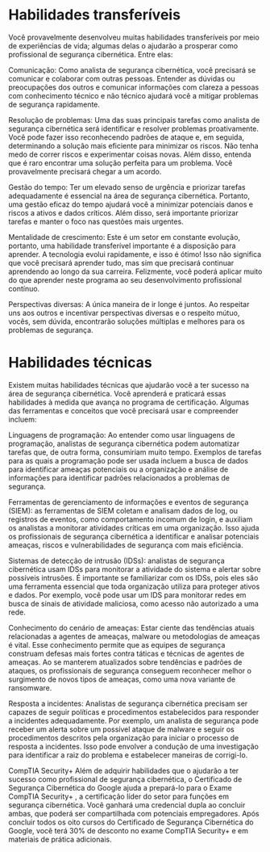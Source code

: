 # Habilidades transferíveis
Você provavelmente desenvolveu muitas habilidades transferíveis por meio de experiências de vida; algumas delas o ajudarão a prosperar como profissional de segurança cibernética. Entre elas:

Comunicação: Como analista de segurança cibernética, você precisará se comunicar e colaborar com outras pessoas. Entender as dúvidas ou preocupações dos outros e comunicar informações com clareza a pessoas com conhecimento técnico e não técnico ajudará você a mitigar problemas de segurança rapidamente. 

Resolução de problemas: Uma das suas principais tarefas como analista de segurança cibernética será identificar e resolver problemas proativamente. Você pode fazer isso reconhecendo padrões de ataque e, em seguida, determinando a solução mais eficiente para minimizar os riscos. Não tenha medo de correr riscos e experimentar coisas novas. Além disso, entenda que é raro encontrar uma solução perfeita para um problema. Você provavelmente precisará chegar a um acordo.

Gestão do tempo: Ter um elevado senso de urgência e priorizar tarefas adequadamente é essencial na área de segurança cibernética. Portanto, uma gestão eficaz do tempo ajudará você a minimizar potenciais danos e riscos a ativos e dados críticos. Além disso, será importante priorizar tarefas e manter o foco nas questões mais urgentes.

Mentalidade de crescimento: Este é um setor em constante evolução, portanto, uma habilidade transferível importante é a disposição para aprender. A tecnologia evolui rapidamente, e isso é ótimo! Isso não significa que você precisará aprender tudo, mas sim que precisará continuar aprendendo ao longo da sua carreira. Felizmente, você poderá aplicar muito do que aprender neste programa ao seu desenvolvimento profissional contínuo.

Perspectivas diversas: A única maneira de ir longe é juntos. Ao respeitar uns aos outros e incentivar perspectivas diversas e o respeito mútuo, vocês, sem dúvida, encontrarão soluções múltiplas e melhores para os problemas de segurança. 


# Habilidades técnicas
Existem muitas habilidades técnicas que ajudarão você a ter sucesso na área de segurança cibernética. Você aprenderá e praticará essas habilidades à medida que avança no programa de certificação. Algumas das ferramentas e conceitos que você precisará usar e compreender incluem: 

Linguagens de programação: Ao entender como usar linguagens de programação, analistas de segurança cibernética podem automatizar tarefas que, de outra forma, consumiriam muito tempo. Exemplos de tarefas para as quais a programação pode ser usada incluem a busca de dados para identificar ameaças potenciais ou a organização e análise de informações para identificar padrões relacionados a problemas de segurança. 

Ferramentas de gerenciamento de informações e eventos de segurança (SIEM): as ferramentas de SIEM coletam e analisam dados de log, ou registros de eventos, como comportamento incomum de login, e auxiliam os analistas a monitorar atividades críticas em uma organização. Isso ajuda os profissionais de segurança cibernética a identificar e analisar potenciais ameaças, riscos e vulnerabilidades de segurança com mais eficiência.

Sistemas de detecção de intrusão (IDSs): analistas de segurança cibernética usam IDSs para monitorar a atividade do sistema e alertar sobre possíveis intrusões. É importante se familiarizar com os IDSs, pois eles são uma ferramenta essencial que toda organização utiliza para proteger ativos e dados. Por exemplo, você pode usar um IDS para monitorar redes em busca de sinais de atividade maliciosa, como acesso não autorizado a uma rede.

Conhecimento do cenário de ameaças: Estar ciente das tendências atuais relacionadas a agentes de ameaças, malware ou metodologias de ameaças é vital. Esse conhecimento permite que as equipes de segurança construam defesas mais fortes contra táticas e técnicas de agentes de ameaças. Ao se manterem atualizados sobre tendências e padrões de ataques, os profissionais de segurança conseguem reconhecer melhor o surgimento de novos tipos de ameaças, como uma nova variante de ransomware. 

Resposta a incidentes: Analistas de segurança cibernética precisam ser capazes de seguir políticas e procedimentos estabelecidos para responder a incidentes adequadamente. Por exemplo, um analista de segurança pode receber um alerta sobre um possível ataque de malware e seguir os procedimentos descritos pela organização para iniciar o processo de resposta a incidentes. Isso pode envolver a condução de uma investigação para identificar a raiz do problema e estabelecer maneiras de corrigi-lo.

CompTIA Security+
Além de adquirir habilidades que o ajudarão a ter sucesso como profissional de segurança cibernética, o Certificado de Segurança Cibernética do Google ajuda a prepará-lo para o
Exame CompTIA Security+
, a certificação líder do setor para funções em segurança cibernética. Você ganhará uma credencial dupla ao concluir ambas, que poderá ser compartilhada com potenciais empregadores. Após concluir todos os oito cursos do Certificado de Segurança Cibernética do Google, você terá 30% de desconto no exame CompTIA Security+ e em materiais de prática adicionais.